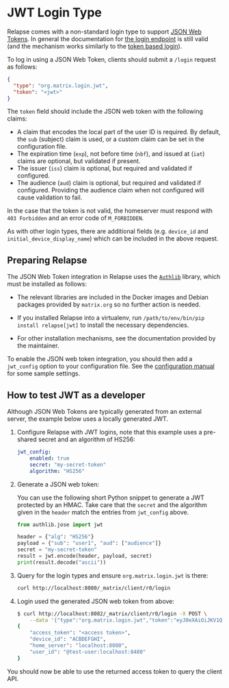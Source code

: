 # JWT Login Type

Relapse comes with a non-standard login type to support
[JSON Web Tokens](https://en.wikipedia.org/wiki/JSON_Web_Token). In general the
documentation for
[the login endpoint](https://matrix.org/docs/spec/client_server/r0.6.1#login)
is still valid (and the mechanism works similarly to the
[token based login](https://matrix.org/docs/spec/client_server/r0.6.1#token-based)).

To log in using a JSON Web Token, clients should submit a `/login` request as
follows:

```json
{
  "type": "org.matrix.login.jwt",
  "token": "<jwt>"
}
```

The `token` field should include the JSON web token with the following claims:

* A claim that encodes the local part of the user ID is required. By default,
  the `sub` (subject) claim is used, or a custom claim can be set in the
  configuration file.
* The expiration time (`exp`), not before time (`nbf`), and issued at (`iat`)
  claims are optional, but validated if present.
* The issuer (`iss`) claim is optional, but required and validated if configured.
* The audience (`aud`) claim is optional, but required and validated if configured.
  Providing the audience claim when not configured will cause validation to fail.

In the case that the token is not valid, the homeserver must respond with
`403 Forbidden` and an error code of `M_FORBIDDEN`.

As with other login types, there are additional fields (e.g. `device_id` and
`initial_device_display_name`) which can be included in the above request.

## Preparing Relapse

The JSON Web Token integration in Relapse uses the
[`Authlib`](https://docs.authlib.org/en/latest/index.html) library, which must be installed
as follows:

* The relevant libraries are included in the Docker images and Debian packages
  provided by `matrix.org` so no further action is needed.

* If you installed Relapse into a virtualenv, run `/path/to/env/bin/pip
  install relapse[jwt]` to install the necessary dependencies.

* For other installation mechanisms, see the documentation provided by the
  maintainer.

To enable the JSON web token integration, you should then add a `jwt_config` option
to your configuration file. See the [configuration manual](usage/configuration/config_documentation.md#jwt_config) for some
sample settings.

## How to test JWT as a developer

Although JSON Web Tokens are typically generated from an external server, the
example below uses a locally generated JWT.

1.  Configure Relapse with JWT logins, note that this example uses a pre-shared
    secret and an algorithm of HS256:

    ```yaml
    jwt_config:
        enabled: true
        secret: "my-secret-token"
        algorithm: "HS256"
    ```
2.  Generate a JSON web token:

    You can use the following short Python snippet to generate a JWT
    protected by an HMAC.
    Take care that the `secret` and the algorithm given in the `header` match
    the entries from `jwt_config` above.

    ```python
    from authlib.jose import jwt

    header = {"alg": "HS256"}
    payload = {"sub": "user1", "aud": ["audience"]}
    secret = "my-secret-token"
    result = jwt.encode(header, payload, secret)
    print(result.decode("ascii"))
    ```

3.  Query for the login types and ensure `org.matrix.login.jwt` is there:

    ```bash
    curl http://localhost:8080/_matrix/client/r0/login
    ```
4.  Login used the generated JSON web token from above:

    ```bash
    $ curl http://localhost:8082/_matrix/client/r0/login -X POST \
        --data '{"type":"org.matrix.login.jwt","token":"eyJ0eXAiOiJKV1QiLCJhbGciOiJIUzI1NiJ9.eyJzdWIiOiJ0ZXN0LXVzZXIifQ.Ag71GT8v01UO3w80aqRPTeuVPBIBZkYhNTJJ-_-zQIc"}'
    {
        "access_token": "<access token>",
        "device_id": "ACBDEFGHI",
        "home_server": "localhost:8080",
        "user_id": "@test-user:localhost:8480"
    }
    ```

You should now be able to use the returned access token to query the client API.
